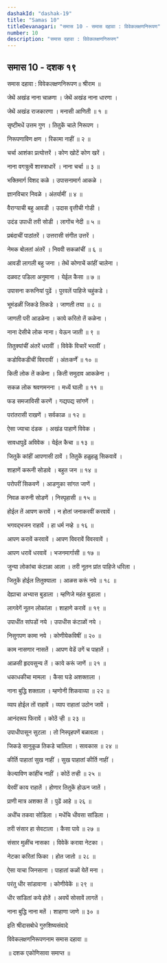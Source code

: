 ```yaml
---
dashakId: "dashak-19"
title: "Samas 10"
titleDevanagari: "समास 10 - समास दहावा : विवेकलक्षणनिरूपण"
number: 10
description: "समास दहावा : विवेकलक्षणनिरूपण"
---
```


## समास 10 - दशक १९

समास दहावा : विवेकलक्षणनिरूपण॥ श्रीराम ॥

जेथें अखंड नाना चाळणा । जेथें अखंड नाना धारणा ।

जेथें अखंड राजकारणा । मनासी आणिती ॥ १ ॥

सृष्टीमधें उत्तम गुण । तितुकें चाले निरूपण ।

निरूपणाविण क्षण । रिकामा नाहीं ॥ २ ॥

चर्चा आशंका प्रत्योत्तरें । कोण खोटें कोण खरें ।

नाना वगत्रुत्वें शास्त्राधारें । नाना चर्चा ॥ ३ ॥

भक्तिमार्ग विशद कळे । उपासनामार्ग आकळे ।

ज्ञानविचार निवळे । अंतर्यामीं ॥ ४ ॥

वैराग्याची बहु आवडी । उदास वृत्तीची गोडी ।

उदंड उपाधी तरी सोडी । लागोंच नेदी ॥ ५ ॥

प्रबंदाचीं पाठांतरें । उत्तरासी संगीत उत्तरें ।

नेमक बोलतां अंतरें । निववी सकळांचीं ॥ ६ ॥

आवडी लागली बहु जना । तेथें कोणाचें कांहीं चालेना ।

दळवट पडिला अनुमाना । येईल कैसा ॥ ७ ॥

उपासना करूनियां पुढें । पुरवलें पाहिजे चहुंकडे ।

भूमंडळीं जिकडे तिकडे । जाणती तया ॥ ८ ॥

जाणती परी आडळेना । काये करितो तें कळेना ।

नाना देसीचे लोक नाना। येऊन जाती ॥ ९ ॥

तितुक्यांचीं अंतरें धरावीं । विवेकें विचारें भरावीं ।

कडोविकडीचीं विवरावीं । अंतःकर्णें ॥ १० ॥

किती लोक तें कळेना । किती समुदाव आकळेना ।

सकळ लोक श्रवणमनना । मध्यें घाली ॥ ११ ॥

फड समजाविसी करणें । गद्यपद्य सांगणें ।

परांतरासी राखणें । सर्वकाळ ॥ १२ ॥

ऐसा ज्याचा दंडक । अखंड पाहाणें विवेक ।

सावधापुढें अविवेक । येईल कैचा ॥ १३ ॥

जितुकें कांहीं आपणासी ठावें । तितुकें हळुहळु सिकवावें ।

शाहाणें करूनी सोडावे । बहुत जन ॥ १४ ॥

परोपरीं सिकवणें । आडणुका सांगत जाणें ।

निवळ करुनी सोडणें । निस्पृहासी ॥ १५ ॥

होईल तें आपण करावें । न होतां जनाकरवीं करवावें ।

भगवद्‍भजन राहावें । हा धर्म नव्हे ॥ १६ ॥

आपण करावें करवावें । आपण विवरावें विवरवावें ।

आपण धरावें धरवावें । भजनमार्गासी ॥ १७ ॥

जुन्या लोकांचा कंटाळा आला । तरी नूतन प्रांत पाहिजे धरिला ।

जितुकें होईल तितुक्याला । आळस करूं नये ॥ १८ ॥

देह्याचा अभ्यास बुडाला । म्हणिजे महंत बुडाला ।

लागवेगें नूतन लोकांला । शाहाणे करावें ॥ १९ ॥

उपाधींत सांपडों नये । उपाधीस कंटाळों नये ।

निसुगपण कामा नये । कोणीयेकविषीं ॥ २० ॥

काम नासणार नासतें । आपण वेडें उगें च पाहातें ।

आळसी हृदयसुन्य तें । काये करूं जाणें ॥ २१ ॥

धकाधकीचा मामला । कैसा घडे अशक्ताला ।

नाना बुद्धि शक्ताला । म्हणोनी शिकवाव्या ॥ २२ ॥

व्याप होईल तों राहावें । व्याप राहातां उठोन जावें ।

आनंदरूप फिरावें । कोठें र्‍ही ॥ २३ ॥

उपाधीपासून सुटला । तो निस्पृहपणें बळावला ।

जिकडे सानुकूळ तिकडे चालिला । सावकास ॥ २४ ॥

कीर्ति पाहातां सुख नाहीं । सुख पाहातां कीर्ति नाहीं ।

केल्याविण कांहींच नाहीं । कोठें तर्‍ही ॥ २५ ॥

येरवीं काय राहातें । होणार तितुकें होऊन जातें ।

प्राणी मात्र अशक्त तें । पुढें आहे ॥ २६ ॥

अधींच तकवा सोडिला । मधेंचि धीवसा सांडिला ।

तरी संसार हा सेवटाला । कैसा पावे ॥ २७ ॥

संसार मुळींच नासका । विवेकें करावा नेटका ।

नेटका करितां फिका । होत जातो ॥ २८ ॥

ऐसा याचा जिनसाना । पाहातां कळों येतें मना ।

परंतु धीर सांडावाना । कोणीयेकें ॥ २९ ॥

धीर सांडितां कये होतें । अवघें सोसावें लागतें ।

नाना बुद्धि नाना मतें । शाहाणा जाणे ॥ ३० ॥

इति श्रीदासबोधे गुरुशिष्यसंवादे

विवेकलक्षणनिरूपणनाम समास दहावा ॥

॥ दशक एकोणिसावा समाप्त ॥